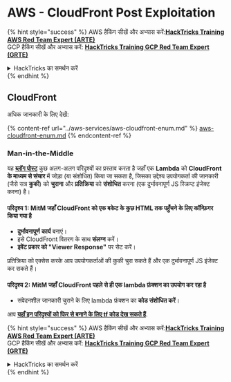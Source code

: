 # AWS - CloudFront Post Exploitation

{% hint style="success" %}
AWS हैकिंग सीखें और अभ्यास करें:<img src="../../../.gitbook/assets/image (1) (1) (1) (1).png" alt="" data-size="line">[**HackTricks Training AWS Red Team Expert (ARTE)**](https://training.hacktricks.xyz/courses/arte)<img src="../../../.gitbook/assets/image (1) (1) (1) (1).png" alt="" data-size="line">\
GCP हैकिंग सीखें और अभ्यास करें: <img src="../../../.gitbook/assets/image (2) (1).png" alt="" data-size="line">[**HackTricks Training GCP Red Team Expert (GRTE)**<img src="../../../.gitbook/assets/image (2) (1).png" alt="" data-size="line">](https://training.hacktricks.xyz/courses/grte)

<details>

<summary>HackTricks का समर्थन करें</summary>

* [**सदस्यता योजनाएँ**](https://github.com/sponsors/carlospolop) देखें!
* **हमारे साथ जुड़ें** 💬 [**Discord समूह**](https://discord.gg/hRep4RUj7f) या [**telegram समूह**](https://t.me/peass) या **हमें** **Twitter** 🐦 [**@hacktricks\_live**](https://twitter.com/hacktricks_live)** पर फॉलो करें।**
* **हैकिंग ट्रिक्स साझा करें और** [**HackTricks**](https://github.com/carlospolop/hacktricks) और [**HackTricks Cloud**](https://github.com/carlospolop/hacktricks-cloud) github repos में PRs सबमिट करें।

</details>
{% endhint %}

## CloudFront

अधिक जानकारी के लिए देखें:

{% content-ref url="../aws-services/aws-cloudfront-enum.md" %}
[aws-cloudfront-enum.md](../aws-services/aws-cloudfront-enum.md)
{% endcontent-ref %}

### Man-in-the-Middle

यह [**ब्लॉग पोस्ट**](https://medium.com/@adan.alvarez/how-attackers-can-misuse-aws-cloudfront-access-to-make-it-rain-cookies-acf9ce87541c) कुछ अलग-अलग परिदृश्यों का प्रस्ताव करता है जहाँ एक **Lambda** को **CloudFront के माध्यम से संचार** में जोड़ा (या संशोधित) किया जा सकता है, जिसका उद्देश्य उपयोगकर्ता की जानकारी (जैसे सत्र **कुकी**) को **चुराना** और **प्रतिक्रिया** को **संशोधित** करना (एक दुर्भावनापूर्ण JS स्क्रिप्ट इंजेक्ट करना) है।

#### परिदृश्य 1: MitM जहाँ CloudFront को एक बकेट के कुछ HTML तक पहुँचने के लिए कॉन्फ़िगर किया गया है

* **दुर्भावनापूर्ण** **कार्य** बनाएं।
* इसे CloudFront वितरण के साथ **संलग्न** करें।
* **इवेंट प्रकार को "Viewer Response"** पर सेट करें।

प्रतिक्रिया को एक्सेस करके आप उपयोगकर्ताओं की कुकी चुरा सकते हैं और एक दुर्भावनापूर्ण JS इंजेक्ट कर सकते हैं।

#### परिदृश्य 2: MitM जहाँ CloudFront पहले से ही एक lambda फ़ंक्शन का उपयोग कर रहा है

* संवेदनशील जानकारी चुराने के लिए lambda फ़ंक्शन का **कोड संशोधित करें**।

आप [**यहाँ इन परिदृश्यों को फिर से बनाने के लिए tf कोड देख सकते हैं**](https://github.com/adanalvarez/AWS-Attack-Scenarios/tree/main).

{% hint style="success" %}
AWS हैकिंग सीखें और अभ्यास करें:<img src="../../../.gitbook/assets/image (1) (1) (1) (1).png" alt="" data-size="line">[**HackTricks Training AWS Red Team Expert (ARTE)**](https://training.hacktricks.xyz/courses/arte)<img src="../../../.gitbook/assets/image (1) (1) (1) (1).png" alt="" data-size="line">\
GCP हैकिंग सीखें और अभ्यास करें: <img src="../../../.gitbook/assets/image (2) (1).png" alt="" data-size="line">[**HackTricks Training GCP Red Team Expert (GRTE)**<img src="../../../.gitbook/assets/image (2) (1).png" alt="" data-size="line">](https://training.hacktricks.xyz/courses/grte)

<details>

<summary>HackTricks का समर्थन करें</summary>

* [**सदस्यता योजनाएँ**](https://github.com/sponsors/carlospolop) देखें!
* **हमारे साथ जुड़ें** 💬 [**Discord समूह**](https://discord.gg/hRep4RUj7f) या [**telegram समूह**](https://t.me/peass) या **हमें** **Twitter** 🐦 [**@hacktricks\_live**](https://twitter.com/hacktricks_live)** पर फॉलो करें।**
* **हैकिंग ट्रिक्स साझा करें और** [**HackTricks**](https://github.com/carlospolop/hacktricks) और [**HackTricks Cloud**](https://github.com/carlospolop/hacktricks-cloud) github repos में PRs सबमिट करें।

</details>
{% endhint %}
